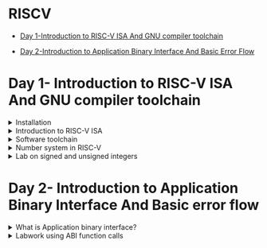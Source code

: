 # RISCV

- [Day 1-Introduction to RISC-V ISA And GNU compiler toolchain ](#Day1--Introduction-to-RISC-V-ISA-And-GNU-compiler-toolchain)

- [Day 2-Introduction to Application Binary Interface And Basic Error Flow](#Day2--Introduction-to-Application-Binary-Interface-And-Basic-error-flow)


# Day 1- Introduction to RISC-V ISA And GNU compiler toolchain
<details>
<summary> Installation </summary>

1). Install virtual machine through given link
```
https://www.virtualbox.org/wiki/Downloads
```

2). Create a new OS with type as Linux and version as Ubuntu 18.04 LTS (Bionic Beaver) (64-bit)


3). Allocate adequate memory and use existing virtual disk file (add path to provided 26GB .vdi file)

4). Finish the process and start the OS by clicking on the start arrow

![setup_1](https://github.com/Vivekchoudhary2/somaiya-riscv/assets/154996509/3e7c71ad-2df4-4869-b790-23a8582c1084)

</details>

<details>
  <summary> Introduction to RISC-V ISA </summary>

  RISC-V Instruction Set Architecture (ISA) is assembly level language which only RISC-V hardware layout understands. It is designed to communicate instructions with the computer. Since every layout is custom designed one can definetly expect unique instruction set (for e.g- To add two data values the command 'addi rd, rs1, rs2 is used; whereas 8051 microcontroller uses 'add a, b' to add the same two data values.)

  Various instructions in RISC-V are listed below:

  1.)Pseudo instructions (for e.g- mv rd, rs1)

  2.)Base integer instructions(RV64I)(RV32I) (for e.g- addi, lui)

  3.)Multiply extension(RV64M)(RV32M) (for e.g- divw, mulw)

  4.)Single(RV64F) & double(RV64D) precision floating point extension (for e.g- flw, fadd)

  5.)Application binary interface

  6.)Memory allocation & stack pointer (for e.g- a1, sp, 8)
</details>

<details>
  <summary> Software toolchain </summary>

  To start with 1st lab, we write a simple C program in Ubuntu v18.04 text editor. 

  Following is the C program:

  ```
#include <stdio.h>
int main()
{
  int n=10, y=0, i;

  for (i=0; i<=n; i++)
  {
    y = y + i;
  }
  printf("Required sum is: %d\n", y);
  return 0;
}
  ```
On executing the program, we get the desired result.

![program-1](https://github.com/Vivekchoudhary2/somaiya-riscv/assets/154996509/156b68c6-cf2b-4e82-8383-f11c86921470)

In the above exapmle we ran the code through Windows compiler. 

Now we try to run the same program through RISC-V compiler and try to dive deep till assembly language of RISC-V. 

We do that by using the following command:

```
riscv64-unknown-elf-gcc -o1 -mabi=lp64 -march=rv64i -o <filename.o> <filename.c>
```
On executing the above command, the OS generates an object file(.o).

![program-2](https://github.com/Vivekchoudhary2/somaiya-riscv/assets/154996509/90888fe3-081c-4e66-b63e-deb366f661f0)

The next job is of the linker which combines all the various object files and outputs a single executable file.

The input to linker in an object file.

The output is an single executable file.

To know the details of the file we use the following command:

```
ls -ltr <filename.o>
```

To finally look at the assembly level we use the following command:

```
riscv64-unknown-elf-objdump -d <filename.o>
```

The '-d' stands for disassemble the object file suffixed afterwards.

Here is the behind the scenes of the computer executing the provided C program with 'main' function.

The command for that is:

```
riscv64-unknown-elf-objdump <object file> -d <object filename.o> | less
/main
n
```

![program-3](https://github.com/Vivekchoudhary2/somaiya-riscv/assets/154996509/003ca669-55af-4998-9f66-56a2b4c1309e)

If we were try to figure out number of instructions, it turns out to be
```
(10204 - 10184)/4 = 20 instructions
```
Now, to compile and get result of any program implemented in C; the commands used are:

```
gcc filename.c
./a.out
```
We try to do the same process, but this time using RISC-V compiler. 

The commands that help us achieve that are:

```
# For compilation
riscv64-unknown-elf-gcc -ofast -mabi=lp64 -march=rv64i -o <filename.o> <filename.c>
# For output
spike pk <filename.o>
```

![program-13](https://github.com/Vivekchoudhary2/somaiya-riscv/assets/154996509/db5f7997-ce91-4ad7-9408-709d8ffc7422)

For interactive debugging, command used is:

```
spike -d pk <filename.o>
```
As an example shown below, the real-time execution and data updation can be monitored

The command ``` until pc 0 10194``` points the program counter to given address(in this case: 10194). The instruction at that address is still to be executed; it is only executed after we press 'Enter' key.
The data is accordingly udpated.

Now to view the data, the following command used is ``` reg 0 a5 ``` where 'a5' is the ABI name of the register we want to monitor.


In the exapmple shown below, the decimal 10 is loaded into 'a5' register as hexadecimal value(000000000000000a) as soon as the command ``` li a5, 10 ``` is executed.

![program-14](https://github.com/Vivekchoudhary2/somaiya-riscv/assets/154996509/056af35f-8823-46c1-90db-feee7e3b7fef)



</details>

<details>
  <summary> Number system in RISC-V </summary>

  RISC-V operates on binary as well as hexadecimal number system.

  Binary number system: It allows only 2 symbols(0 and 1) to convey information. 
  
  For e.g- 1001 are 4 bits.

  Decimal equivalent = 1*(2^3) + 0*(2^2) + 0*(2^1) + 1*(2^0) = 9

  Hexadecimal number system: It allows 16 symbols to convey information. 4 bits together represent a single symbol.


  For e.g- 110110101111 is same as DAF.
  
  Information content is same but representaion changes.

* Some key terms which will be helpful to know:

  * bit - A bit is the smallest unit of data in computing. It can represent one of two values: 0 or 1

  * byte -  A byte is a group of 8 bits

  * word - A word is group of 32 bits

  * double word - A double word is group of 64 bits

![program-8](https://github.com/Vivekchoudhary2/somaiya-riscv/assets/154996509/6c722045-069f-46e1-a762-052dc973e297)

  
</details>
<details> 
  <summary>Lab on signed and unsigned integers</summary>

  Signed and unsigned integers are two ways of representing whole numbers (integers) in computer programming. The key difference between them lies in how they handle the representation of positive and negative values

  ### Signed Integers:
  *  Range: Signed integers can represent both positive and negative values.

  *  Representation: In a signed integer representation, most significant bit is used to indicate the sign (positive or negative), and the remaining bits represent the magnitude of the number using two's complement or sign-magnitude representation

  *  For e.g- In a 32-bit signed integer, you might have values ranging from -2,147,483,648 to 2,147,483,647

To find the negative number: We do so through 2's complement method

*  Find binary equivalent of given number

*  Find 1's complement(invert individual bits)

*  Then we add 1 to the LSB of the bit sequence to get result

![download](https://github.com/Vivekchoudhary2/somaiya-riscv/assets/154996509/55ea4bfd-bdfc-46e4-a328-89e5d3c2c71c)

### Unsigned Integers:
  *  Range: Unsigned integers represent only non-negative values (zero and positive)

  *  Representation: All bits are used to represent the magnitude of the number

  *  For e.g- In a 32-bit unsigned integer, you might have values ranging from 0 to 4,294,967,295






    











</details>


# Day 2- Introduction to Application Binary Interface And Basic error flow
<details>
  <summary> What is Application binary interface? </summary>
  When the application program accesses the hardware resources through system call process; the way all this works is called the application binary interface.

  What is system call?

  System call is an application trying to directly interact with hardware system.

  This is called the application binary interface.

  One interesting feature of the system call is called the "Kernel mode", wherein the program has access to all system resources, including hardware, memory

  For certain application, if the user wants to access the hardware resources; it does so through registers.

  For that purpose one must understand the architecture of the registers.(For e.g- length of register= 4bit, 8bit and so on)

  * In RISC V architecture, the width of the register is defined as XLEN. For RV64 and RV32, the widths are 64 bits and 32 bits, respectively.

  * RISC V belongs to the little endian memory addressing system, which means that the least significant byte of a word is stored in the smallest memory address.

  ### Registers in RISC-V

  Registers are a type of memory built directly into the processor or CPU that is used to store and manipulate data during the execution of instructions. A register may hold an instruction, a storage address, or any kind of data (such as a bit sequence or individual characters).

  In RISC-V, the width of register is 64-bit for 64-bit architecture(RV-64) and 32-bit for 32- bit architecture(RV-32)

For a certain 64-bit data, the data can either be directly loaded into 64-bit register or it can be loaded through the memory matrix.

When in the case of loading data through memory, memory addressing system is to be known first hand for orderly extraction and storing of data.

* There are 2 types of memory addressing system:
    -  Little endian - least significant byte of a word is stored in the smallest memory address.
    -  Big endian - most significant byte of a word is stored in the smallest memory address
    
* How do we use ABI to access the hardware resources?

  * We make use of certain ISA RISC-V instruction set to perform operations on data bits.
 
# Load, Add and Store Instructions with examples
```
ld x8 16(x23)
```
Here 'ld' stands for load doubleword,x8 shows destination register (rd),16 is offset,x23 is source register. This is I type Instructions: 

![program-4](https://github.com/Vivekchoudhary2/somaiya-riscv/assets/154996509/151c641e-b4dc-4aad-b12a-fc04c92245a6)

The offset value is difference value required to reach the desired address.

```
 add x8,x29,x8
```
Here add is function,x8 is destination register (rd),x29 & x8 is source register. This is R type Instructions: 

![program-5](https://github.com/Vivekchoudhary2/somaiya-riscv/assets/154996509/1f0c8668-709e-4a68-9412-eaa81606a581)

``` 
sd x8,8(x23)
```
Here store is store doubleword,x8 is data registers,8 tell offset(immediate) ,x23 is source register. This is S type Instructions: 

![program-6](https://github.com/Vivekchoudhary2/somaiya-riscv/assets/154996509/2f858320-229a-4d80-aca9-8b46f6cb2f5b)

The ABI names of the registersand their respective functionalities which can accessed by the user through system call are listed below:

![program-7](https://github.com/Vivekchoudhary2/somaiya-riscv/assets/154996509/052e93e4-ce7a-4844-b38e-46222b0b3b89)

</details>
<details>
  <summary> Labwork using ABI function calls </summary>
  In this lab, we take aid of the ABI interface to implement a simple algorithm of adding numbers from 1 to n.

  An interesting thing about this lab is that we, will be explicitly interacting with the hardware.

  The algorithm for the program is as follows:

  
![progrma-8](https://github.com/Vivekchoudhary2/somaiya-riscv/assets/154996509/7452e235-ea7e-465a-b196-f6341a633714)

    
We start by implementing the following C and assembly code with risc-v compiler.

We execute the code using RISC-V Spike simulator.

For compilation we use the following command:

```
riscv64-unknown-elf-gcc -o1 -mabi=lp64 -march=rv64i -o <filename.o> <filename.c> <assembly_filename.S>
```

To get output using RISC-V Spike Simulator, the command used is:

```
spike pk <filename.o>
```
```
#include <stdio.h>

extern int load(int x, int y)

int main(){
  int result = 0;
  int count = 9;
  result = load(0x0, count+1);
  printf("Sum of numbers 0 to %d is %d ", count, result);
}
```
```
.section .text
.global load
.type load, @function

load:
      add a4, a0, zero
      add a2, a0, a1
      add a3, a3, zero
loop: add a3, a3, a4
      adddi a3, a3, 1
      blt a3, a2, loop
      add a0, a4, zero
      ret
```


![program-11](https://github.com/Vivekchoudhary2/somaiya-riscv/assets/154996509/61b3ac31-1d2d-4b10-8cc4-ee1cc07995da)

The 'main' function being executed in RISC-V assembly language.


![program-12](https://github.com/Vivekchoudhary2/somaiya-riscv/assets/154996509/de08fce9-21a4-4f87-a4fe-ebb09c373539)




  
</details>

